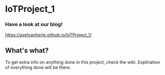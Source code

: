 # IoTProject_1

### Have a look at our blog!

https://axelvanherle.github.io/IoTProject_1/

## What's what?
To get extra info on anything done in this project, check the wiki. Explination of everything done will be there.
